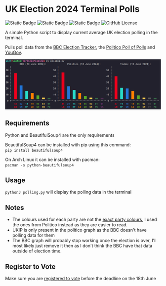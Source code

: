 # UK Election 2024 Terminal Polls

![Static Badge](https://img.shields.io/badge/Linux-grey?logo=linux)
![Static Badge](https://img.shields.io/badge/Python-3672A4)
![Static Badge](https://img.shields.io/badge/Usage-Terminal_UK_Election_Polls-blue)
![GitHub License](https://img.shields.io/github/license/randomcoder67/UK-Election-2024-Terminal-Polls)

A simple Python script to display current average UK election polling in the terminal.

Pulls poll data from the [BBC Election Tracker](https://www.bbc.co.uk/news/uk-politics-68079726), the [Politico Poll of Polls](https://www.politico.eu/europe-poll-of-polls/united-kingdom/) and [YouGov](https://yougov.co.uk/topics/politics/trackers/voting-intention).

![Screenshot of program in use](terminalPollingScreenshot.png)

## Requirements

Python and BeautifulSoup4 are the only requirements

BeautifulSoup4 can be installed with pip using this command:  
`pip install beautifulsoup4`

On Arch Linux it can be installed with pacman:  
`pacman -s python-beautifulsoup4`

## Usage

`python3 polling.py` will display the polling data in the terminal

## Notes

* The colours used for each party are not the [exact party colours](https://en.wikipedia.org/wiki/Wikipedia:Index_of_United_Kingdom_political_parties_meta_attributes), I used the ones from Politico instead as they are easier to read.
* UKIP is only present in the politico graph as the BBC doesn't have polling data for them
* The BBC graph will probably stop working once the election is over, I'll most likely just remove it then as I don't think the BBC have that data outside of election time.

## Register to Vote

Make sure you are [registered to vote](https://www.gov.uk/register-to-vote) before the deadline on the 18th June
